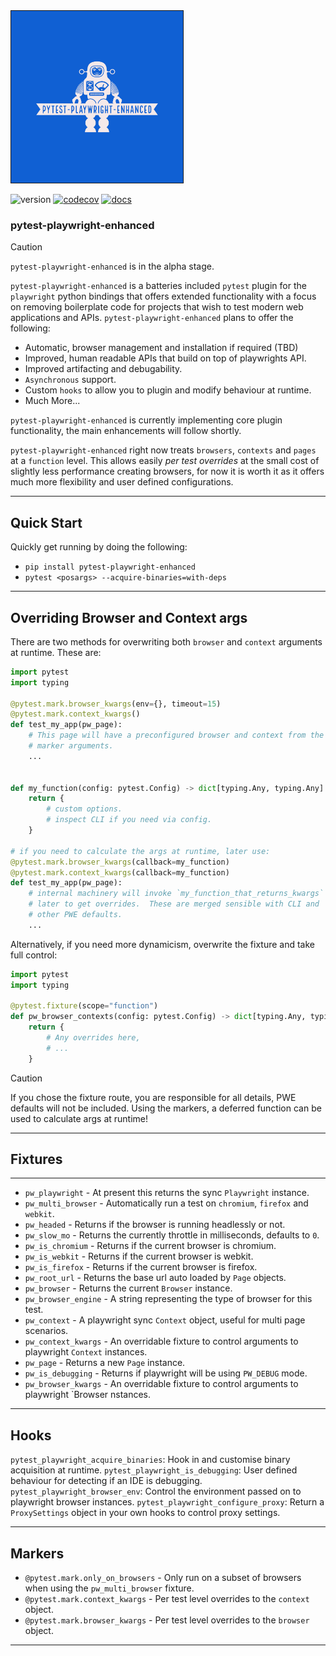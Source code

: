 <img src="https://github.com/symonk/pytest-playwright-enhanced/blob/main/.github/images/logo.png" border="1" width="275" height="275">

![version](https://img.shields.io/pypi/v/pytest-playwright-enhanced?color=%2342f54b&label=&style=flat-square)
[![codecov](https://codecov.io/gh/symonk/pytest-playwright-enhanced/branch/main/graph/badge.svg)](https://codecov.io/gh/symonk/pytest-playwright-enhanced)
[![docs](https://img.shields.io/badge/documentation-online-brightgreen.svg)](https://symonk.github.io/pytest-playwright-enhanced/)


### pytest-playwright-enhanced


> [!CAUTION]
> `pytest-playwright-enhanced` is in the alpha stage.


`pytest-playwright-enhanced` is a batteries included `pytest` plugin for the `playwright` python bindings that 
offers extended functionality with a focus on removing boilerplate code for projects that wish to test modern 
web applications and APIs. `pytest-playwright-enhanced` plans to offer the following:

 * Automatic, browser management and installation if required (TBD)
 * Improved, human readable APIs that build on top of playwrights API.
 * Improved artifacting and debugability.
 * `Asynchronous` support.
 * Custom `hooks` to allow you to plugin and modify behaviour at runtime.
 * Much More...

 `pytest-playwright-enhanced` is currently implementing core plugin functionality, the main enhancements
 will follow shortly.

 `pytest-playwright-enhanced` right now treats `browsers`, `contexts` and `pages` at a `function` level.  This allows
 easily _per test overrides_ at the small cost of slightly less performance creating browsers, for now it is worth it
 as it offers much more flexibility and user defined configurations.

-----

## Quick Start

Quickly get running by doing the following:

* `pip install pytest-playwright-enhanced`
* `pytest <posargs> --acquire-binaries=with-deps`


-----


## Overriding Browser and Context args

There are two methods for overwriting both `browser` and `context` arguments at runtime.  These are:

```python
import pytest
import typing

@pytest.mark.browser_kwargs(env={}, timeout=15)
@pytest.mark.context_kwargs()
def test_my_app(pw_page):
    # This page will have a preconfigured browser and context from the 
    # marker arguments.
    ...


def my_function(config: pytest.Config) -> dict[typing.Any, typing.Any]:
    return {
        # custom options.
        # inspect CLI if you need via config.
    }

# if you need to calculate the args at runtime, later use:
@pytest.mark.browser_kwargs(callback=my_function)
@pytest.mark.context_kwargs(callback=my_function)
def test_my_app(pw_page):
    # internal machinery will invoke `my_function_that_returns_kwargs` 
    # later to get overrides.  These are merged sensible with CLI and 
    # other PWE defaults.
    ...
```

Alternatively, if you need more dynamicism, overwrite the fixture and take full control:

```python
import pytest
import typing

@pytest.fixture(scope="function")
def pw_browser_contexts(config: pytest.Config) -> dict[typing.Any, typing.Any]:
    return {
        # Any overrides here,
        # ...
    }
```

> [!CAUTION]
> If you chose the fixture route, you are responsible for all details, PWE defaults will not be included.
> Using the markers, a deferred function can be used to calculate args at runtime!

-----


## Fixtures

-----

 * `pw_playwright` - At present this returns the sync `Playwright` instance.
 * `pw_multi_browser` - Automatically run a test on `chromium`, `firefox` and `webkit`.
 * `pw_headed` - Returns if the browser is running headlessly or not.
 * `pw_slow_mo` - Returns the currently throttle in milliseconds, defaults to `0`.
 * `pw_is_chromium` - Returns if the current browser is chromium.
 * `pw_is_webkit` - Returns if the current browser is webkit.
 * `pw_is_firefox` - Returns if the current browser is firefox.
 * `pw_root_url` - Returns the base url auto loaded by `Page` objects.
 * `pw_browser` - Returns the current `Browser` instance.
 * `pw_browser_engine` - A string representing the type of browser for this test.
 * `pw_context` - A playwright sync `Context` object, useful for multi page scenarios.
 * `pw_context_kwargs` - An overridable fixture to control arguments to playwright `Context` instances.
 * `pw_page` - Returns a new `Page` instance.
 * `pw_is_debugging` - Returns if playwright will be using `PW_DEBUG` mode.
 * `pw_browser_kwargs` - An overridable fixture to control arguments to playwright `Browser
nstances.

-----


## Hooks

`pytest_playwright_acquire_binaries`: Hook in and customise binary acquisition at runtime.
`pytest_playwright_is_debugging`: User defined behaviour for detecting if an IDE is debugging.
`pytest_playwright_browser_env`: Control the environment passed on to playwright browser instances.
`pytest_playwright_configure_proxy`: Return a `ProxySettings` object in your own hooks to control proxy settings.


-----

## Markers

 - `@pytest.mark.only_on_browsers` - Only run on a subset of browsers when using the `pw_multi_browser` fixture.
 - `@pytest.mark.context_kwargs` - Per test level overrides to the `context` object.
 - `@pytest.mark.browser_kwargs` - Per test level overrides to the `browser` object.

----- 
